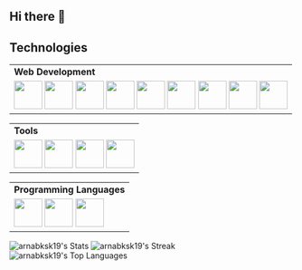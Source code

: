 ## Hi there 👋

## Technologies

<table>
<tr>
	<td><strong>Web Development</strong></td>
</tr>
<tr>
		<td>
      <img src="https://cdn.jsdelivr.net/gh/devicons/devicon@latest/icons/html5/html5-plain.svg" height='50px' />
      <img src="https://cdn.jsdelivr.net/gh/devicons/devicon@latest/icons/css3/css3-plain.svg" height='50px'/>
      <img src="https://cdn.jsdelivr.net/gh/devicons/devicon@latest/icons/javascript/javascript-plain.svg" height='50px'/>
      <img src="https://cdn.jsdelivr.net/gh/devicons/devicon@latest/icons/react/react-original.svg" height='50px'/>
      <img src="https://cdn.jsdelivr.net/gh/devicons/devicon@latest/icons/tailwindcss/tailwindcss-original.svg" height='50px'/>
      <img src="https://cdn.jsdelivr.net/gh/devicons/devicon@latest/icons/bootstrap/bootstrap-original.svg" height='50px'/>
      <img src="https://cdn.jsdelivr.net/gh/devicons/devicon@latest/icons/nodejs/nodejs-plain.svg" height='50px'/>
      <img src="https://cdn.jsdelivr.net/gh/devicons/devicon@latest/icons/express/express-original.svg" height='50px'/>
      <img src="https://cdn.jsdelivr.net/gh/devicons/devicon@latest/icons/mongodb/mongodb-plain.svg" height='50px'/>
    </td>


</table>

<table>

<td><strong>Tools</strong></td>
</tr>
<tr>
	<td>
    <img src="https://cdn.jsdelivr.net/gh/devicons/devicon@latest/icons/vscode/vscode-original.svg" height="50px"/>
    <img src="https://cdn.jsdelivr.net/gh/devicons/devicon@latest/icons/git/git-plain.svg" height='50px'/>
    <img src="https://cdn.jsdelivr.net/gh/devicons/devicon@latest/icons/neovim/neovim-original.svg" height="50px" />
    <img src="https://cdn.jsdelivr.net/gh/devicons/devicon@latest/icons/postman/postman-plain.svg" height="50px"/>

  </td>
</tr>

</table>

<table>

<td><strong>Programming Languages</strong></td>
</tr>
<tr>
	<td>
   <img src="https://cdn.jsdelivr.net/gh/devicons/devicon@latest/icons/java/java-original.svg" height="50px"/>
   <img src="https://cdn.jsdelivr.net/gh/devicons/devicon@latest/icons/python/python-plain.svg" height="50px"/>
   <img src="https://cdn.jsdelivr.net/gh/devicons/devicon@latest/icons/c/c-plain.svg" height="50px" />

  </td>
</tr>

</table>

![arnabksk19's Stats](https://github-readme-stats.vercel.app/api?username=arnabksk19&theme=tokyonight&show_icons=true&hide_border=true&count_private=true)
![arnabksk19's Streak](https://github-readme-streak-stats.herokuapp.com/?user=arnabksk19&theme=tokyonight&hide_border=true)
![arnabksk19's Top Languages](https://github-readme-stats.vercel.app/api/top-langs/?username=arnabksk19&theme=tokyonight&show_icons=true&hide_border=true&layout=compact)
